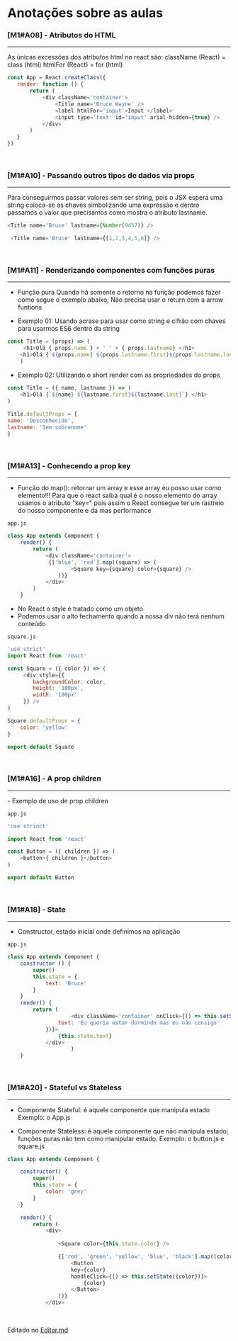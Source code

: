 # Anotações sobre as aulas

### [M1#A08] - Atributos do HTML

------------



 As únicas excessões dos atributos html no react são:
 className (React) = class (html)
 htmlFor (React) = for (html)
 
 ```javascript
const App = React.createClass({
	render: function () {
        return (
            <div className='container'>
                <Title name='Bruce Wayne' />
                <label htmlFor='input'>Input </label>
                <input type='text' id='input' arial-hidden={true} />
            </div>
        )
    }
})
```
<br/>

### [M1#A10] - Passando outros tipos de dados via props

------------

Para conseguirmos passar valores sem ser string, pois o JSX espera uma string
coloca-se as chaves simbolizando uma expressão e dentro passamos o valor que precisamos como mostra o atributo lastname.
```javascript
<Title name='Bruce' lastname={Number(9457)} />
```
```javascript
 <Title name='Bruce' lastname={[1,2,3,4,5,6]} />
```
<br/>

### [M1#A11] - Renderizando componentes com funções puras

------------

- Função pura
 Quando há somente o retorno na função podemos fazer como segue o exemplo abaixo;
 Não precisa usar o return com a arrow funtions
 
 - Exemplo 01:
 	Usando acrase para usar como string e cifrão com chaves para usarmos ES6 dentro da 		string	
 ```javascript
const Title = (props) => (
      <h1>Olá { props.name } + ' ' + { props.lastname} </h1>
     <h1>Olá {`${props.name} ${props.lastname.first}${props.lastname.last}`} </h1>
     )
``` 
 - Exemplo 02:
	Utilizando o short render com as propriedades do props	
```javascript
const Title = ({ name, lastname }) => (
    <h1>Olá {`${name} ${lastname.first}${lastname.last}`} </h1>
) 
   
Title.defaultProps = {
name: 'Desconhecido',
lastname: 'Sem sobrenome'
}
```
<br/>

### [M1#A13] - Conhecendo a prop key

------------
- Função do map(): retornar um array e esse array eu posso usar como elemento!!! Para que o react saiba qual é o nosso elemento do array usamos o atributo "key="
pois assim o React consegue ter um rastreio do nosso componente e da mas performance

`app.js`
```javascript
class App extends Component {
    render() {
        return (
            <div className='container'>
			 {['blue', 'red'].map((square) => (
                    <Square key={square} color={square} />
                ))}
            </div>
        )
    }
```

- No React o style é tratado como um objeto
- Podemos usar o alto fechamento quando a nossa div não terá nenhum conteúdo

`square.js`
```javascript
'use strict'
import React from 'react'

const Square = ({ color }) => (
     <div style={{
        backgroundColor: color,
        height: '100px',
        width: '100px'
     }} />
)

Square.defaultProps = {
    color: 'yellow'
}

export default Square 
```
<br/>

### [M1#A16] - A prop children
<hr/>
- Exemplo de uso de prop children

`app.js`
```javascript
'use strinct'

import React from 'react'

const Button = ({ children }) => (
	<button>{ children }</button>
)

export default Button 
```

<br/>

### [M1#A18] - State
<hr/>

- Constructor, estado inicial onde definimos na aplicação

`app.js`
```javascript
class App extends Component {
    constructor () {
        super()
        this.state = {
            text: 'Bruce'
        }
    }
    render() {
        return (
		            <div className='container' onClick={() => this.setState({
                text: 'Eu queria estar dormindo mas eu não consigo'
            })}>
                {this.state.text}
            </div>
			        )
    }
```

<br/>


### [M1#A20] - Stateful vs Stateless

------------



- Componente Stateful: é aquele componente que manipula estado
  Exemplo: o App.js

- Componente Stateless: é aquele componente que não manipula estado; funções puras não tem como manipular estado.
  Exemplo: o button.js e square.js
  
```javascript
class App extends Component {

    constructor() {
        super()
        this.state = {
            color: 'grey'
        }
    }

    render() {
        return (
            <div>
			
                <Square color={this.state.color} />

                {['red', 'green', 'yellow', 'blue', 'black'].map((color) => (
                    <Button
                    key={color}
                    handleClick={() => this.setState({color})}>
                        {color}
                    </Button>
                ))}
            </div>
```
<br/>

Editado no [Editor.md](https://pandao.github.io/editor.md/en.html)